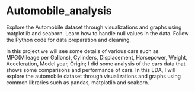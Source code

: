 # Automobile_analysis

Explore the Automobile dataset through visualizations and graphs using matplotlib and seaborn. Learn how to handle null values in the data. Follow the Python code for data preparation and cleaning.

In this project we will see some details of various cars such as MPG(Mileage per Gallons), Cylinders, Displacement, Horsepower, Weight, Acceleration, Model year, Origin; I did some analysis of the cars data that shows some comparisons and performance of cars. In this EDA, I will explore the automobile dataset through visualizations and graphs using common libraries such as pandas, matplotlib and seaborn.
